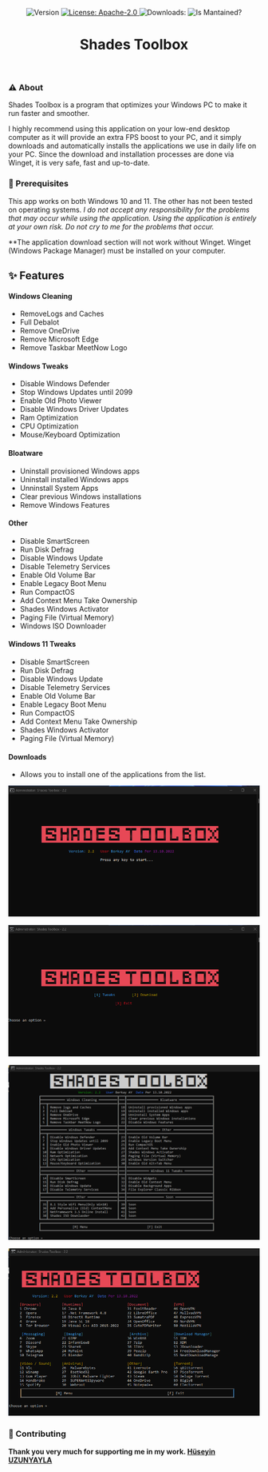 <p align="center">
  <img alt="Version" Image="https://img.shields.io/badge/Version-1.0-blue" />
  <a href="#" target="_blank">
    <img alt="License: Apache-2.0" Image="https://img.shields.io/github/license/berkays0733/Shades-Toolbox" />
  </a>
  <a><img alt="Downloads:" Image="https://img.shields.io/badge/Downloads-1-blue" />
  </a>
  <a><img alt="Is Mantained?" Image="https://img.shields.io/badge/Mantained:-yes-green.svg" />
  </a>
</p>
<h1 align="center">
Shades Toolbox
</h1>
<p align="center">
 <img Image="https://github.com/berkays0733/Shades-Toolbox/raw/main/Image/shades.png?raw=true" width="200">
</p>

### ⚠️ About 

Shades Toolbox is a program that optimizes your Windows PC to make it run faster and smoother.

I highly recommend using this application on your low-end desktop computer as it will provide an extra FPS boost to your PC, and it simply downloads and automatically installs the applications we use in daily life on your PC. Since the download and installation processes are done via Winget, it is very safe, fast and up-to-date.

### 🛑 Prerequisites

This app works on both Windows 10 and 11. The other has not been tested on operating systems. *I do not accept any responsibility for the problems that may occur while using the application. Using the application is entirely at your own risk. Do not cry to me for the problems that occur.*

**The application download section will not work without Winget. Winget (Windows Package Manager) must be installed on your computer.

## ✨ Features
#### Windows Cleaning
- RemoveLogs and Caches
- Full Debalot
- Remove OneDrive
- Remove Microsoft Edge
- Remove Taskbar MeetNow Logo
#### Windows Tweaks
- Disable Windows Defender
- Stop Windows Updates until 2099
- Enable Old Photo Viewer
- Disable Windows Driver Updates
- Ram Optimization
- CPU Optimization
- Mouse/Keyboard Optimization
#### Bloatware
- Uninstall provisioned Windows apps
- Uninstall installed Windows apps
- Unninstall System Apps
- Clear previous Windows installations
- Remove Windows Features
#### Other
- Disable SmartScreen
- Run Disk Defrag
- Disable Windows Update
- Disable Telemetry Services
- Enable Old Volume Bar
- Enable Legacy Boot Menu
- Run CompactOS
- Add Context Menu Take Ownership
- Shades Windows Activator
- Paging File (Virtual Memory)
- Windows ISO Downloader
#### Windows 11 Tweaks
- Disable SmartScreen
- Run Disk Defrag
- Disable Windows Update
- Disable Telemetry Services
- Enable Old Volume Bar
- Enable Legacy Boot Menu
- Run CompactOS
- Add Context Menu Take Ownership
- Shades Windows Activator
- Paging File (Virtual Memory)

#### Downloads
- Allows you to install one of the applications from the list.

![](https://github.com/berkays0733/Shades-Toolbox/raw/main/Image/1.png)

![](https://github.com/berkays0733/Shades-Toolbox/raw/main/Image/2.png)

![](https://github.com/berkays0733/Shades-Toolbox/raw/main/Image/3.png)

![](https://github.com/berkays0733/Shades-Toolbox/raw/main/Image/4.png)

### 🤝 Contributing

**Thank you very much for supporting me in my work. [Hüseyin UZUNYAYLA](https://github.com/OgnitorenKs "Hüseyin UZUNYAYLA")**